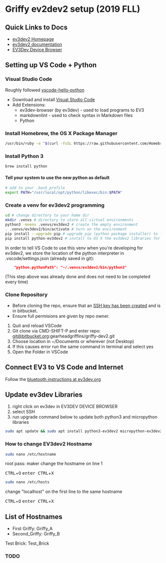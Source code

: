 # Griffy ev2dev2 setup (2019 FLL)

## Quick Links to Docs

* [ev3dev2 Homepage](https://sites.google.com/site/ev3devpython/learn_ev3_python)
* [ev3dev2 documentation](https://python-ev3dev.readthedocs.io/en/ev3dev-stretch/)
* [EV3Dev Device Browser](https://github.com/ev3dev/vscode-ev3dev-browser/wiki/Settings)

## Setting up VS Code + Python

### Visual Studio Code

Roughly followed [vscode-hello-python](https://github.com/ev3dev/vscode-hello-python)

* Download and install [Visual Studio Code](https://code.visualstudio.com/download)
* Add Extensions:
  * ev3dev-browser (by ev3dev) - used to load programs to EV3
  * markdownlint - used to check syntax in Markdown files
  * Python

### Install Homebrew, the OS X Package Manager

```bash
/usr/bin/ruby -e "$(curl -fsSL https://raw.githubusercontent.com/Homebrew/install/master/install)"
```

### Install Python 3

```bash
brew install python
```

#### Tell your system to use the new python as default

```bash
# add to your .bash_profile
export PATH="/usr/local/opt/python/libexec/bin:$PATH"
```

### Create a venv for ev3dev2 programming

```bash
cd # change directory to your home dir
mkdir .venvs # directory to store all virtual environments
python3 -mvenv .venvs/ev3dev2 # create the empty environment
. .venvs/ev3dev2/bin/activate # turn on the environment
pip install --upgrade pip # upgrade pip (python package installer) to latest version
pip install python-ev3dev2 # install to OS X the ev3dev2 libraries for command completion
```

In order to tell VS Code to use this venv when you're developing for ev3dev2, we store the location of the python interpreter in .vscode/settings.json (already saved in git):

```json
    "python.pythonPath": "~/.venvs/ev3dev2/bin/python3"
```

(This step above was already done and does not need to be completed every time)

### Clone Repository

* Before cloning the repo, ensure that an [SSH key has been created](https://confluence.atlassian.com/bitbucket/set-up-an-ssh-key-728138079.html) and is in bitbucket.
* Ensure full permisions are given by repo owner.

1. Quit and reload VSCode
2. Git clone via CMD-SHIFT-P and enter repo: git@bitbucket.org:gearheadgriffins/griffy-dev2.git
3. Choose location in ~/Documents or wherever (not Desktop)
4. If this causes error run the same command in terminal and select yes
5. Open the Folder in VSCode

## Connect EV3 to VS Code and Internet

Follow the [bluetooth instructions at ev3dev.org](https://www.ev3dev.org/docs/tutorials/connecting-to-the-internet-via-bluetooth/)

## Update ev3dev Libraries

1. right click on ev3dev in EV3DEV DEVICE BROWSER
2. select SSH
3. run upgrade command below to update both python3 and micropython libraries

```bash
sudo apt update && sudo apt install python3-ev3dev2 micropython-ev3dev2
```

### How to change EV3dev2 Hostname

```bash
sudo nano /etc/hostname
```

root pass: maker
change the hostname on line 1

<kbd>CTRL</kbd>+<kbd>O</kbd>
<kbd> enter </kbd>
<kbd>CTRL</kbd>+<kbd>X</kbd>

```bash
sudo nano /etc/hosts
```

change "localhost" on the first line to the same hostname

<kbd>CTRL</kbd>+<kbd>O</kbd>
<kbd> enter </kbd>
<kbd>CTRL</kbd>+<kbd>X</kbd>

## List of Hostnames

* First Griffy: Griffy_A
* Second_Griffy: Griffy_B

Test Brick: Test_Brick

### TODO
